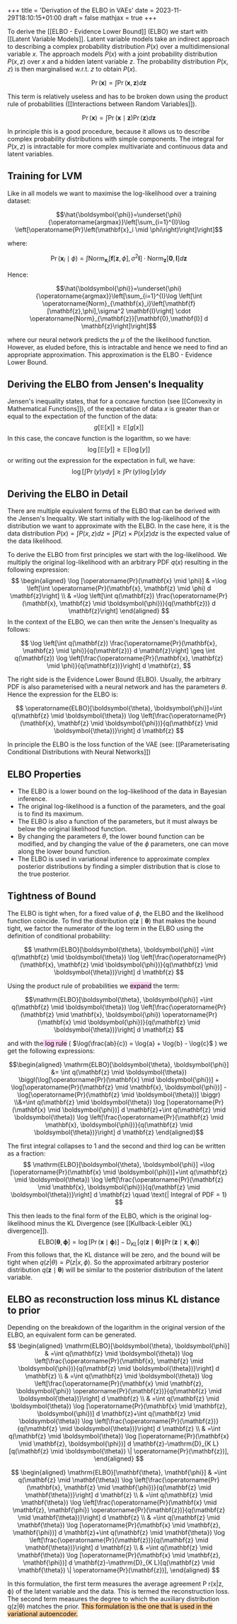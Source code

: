 +++
title = 'Derivation of the ELBO in VAEs'
date = 2023-11-29T18:10:15+01:00
draft = false
mathjax = true
+++

To derive the [[ELBO - Evidence Lower Bound]] (ELBO) we start with [[Latent Variable Models]]. Latent variable models take an indirect approach to describing a complex probability distribution $P(x)$ over a multidimensional variable $x$. The approach models $P(x)$ with a joint probability distribution $P(x,z)$ over $x$ and a hidden latent variable $z$. The probability distribution $P(x,z)$ is then marginalised w.r.t. $z$ to obtain $P(x)$.

$$\operatorname{Pr}(\mathbf{x})=\int \operatorname{Pr}(\mathbf{x}, \mathbf{z}) d \mathbf{z}$$

This term is relatively useless and has to be broken down using the product rule of probabilities ([[Interactions between Random Variables]]).

$$\operatorname{Pr}(\mathbf{x})=\int \operatorname{Pr}(\mathbf{x} \mid \mathbf{z}) \operatorname{Pr}(\mathbf{z}) d \mathbf{z}$$

In principle this is a good procedure, because it allows us to describe complex probability distributions with simple components. The integral for $P(x,z)$ is intractable for more complex multivariate and continuous data and latent variables. 

## Training for LVM 
Like in all models we want to maximise the log-likelihood over a training dataset:

$$\hat{\boldsymbol{\phi}}=\underset{\phi}{\operatorname{argmax}}\left[\sum_{i=1}^{I}\log \left[\operatorname{Pr}\left(\mathbf{x}_i \mid \phi\right)\right]\right]$$

where:

$$
\operatorname{Pr}\left(\mathbf{x}_i \mid \phi\right)=\int \operatorname{Norm}_{\mathbf{x}_i}\left[\mathbf{f}[\mathbf{z}, \phi], \sigma^2 \mathbf{I}\right]\cdot\operatorname{Norm}_{\mathbf{z}}[\mathbf{0}, \mathbf{I}] d \mathbf{z}
$$

Hence:

$$\hat{\boldsymbol{\phi}}=\underset{\phi}{\operatorname{argmax}}\left[\sum_{i=1}^{I}\log \left[\int \operatorname{Norm}_{\mathbf{x}_i}\left[\mathbf{f}[\mathbf{z},\phi],\sigma^2 \mathbf{I}\right] \cdot \operatorname{Norm}_{\mathbf{z}}[\mathbf{0},\mathbf{I}] d \mathbf{z}\right]\right]$$

where our neural network predicts the $\mu$ of the the likelihood function. However, as eluded before, this is intractable and hence we need to find an appropriate approximation. This approximation is the ELBO - Evidence Lower Bound. 

## Deriving the ELBO from Jensen's Inequality
Jensen's inequality states, that for a concave function (see [[Convexity in Mathematical Functions]]), of the expectation of data $x$ is greater than or equal to the expectation of the function of the data:
$$
g[\mathbb{E}[x]] \geq \mathbb{E}[g[x]]
$$
In this case, the concave function is the logarithm, so we have:
$$
\log [\mathbb{E}[y]] \geq \mathbb{E}[\log [y]]
$$
or writing out the expression for the expectation in full, we have:
$$
\log \left[\int \operatorname{Pr}(y) y d y\right] \geq \int \operatorname{Pr}(y) \log [y] d y
$$

## Deriving the ELBO in Detail
There are multiple equivalent forms of the ELBO that can be derived with the Jensen's Inequality. We start initially with the log-likelihood of the distribution we want to approximate with the ELBO. In the case here, it is the data distribution $P(x) = \int P(x,z)dz = \int P(z) \times P(x|z)dz$ is the expected value of the data likelihood. 

To derive the ELBO from first principles we start with the log-likelihood.  We multiply the original log-likelihood with an arbitrary PDF $q(x)$ resulting in the following expression:
$$
\begin{aligned}
\log [\operatorname{Pr}(\mathbf{x} \mid \phi)] & =\log \left[\int \operatorname{Pr}(\mathbf{x}, \mathbf{z} \mid \phi) d \mathbf{z}\right] \\
& =\log \left[\int q(\mathbf{z}) \frac{\operatorname{Pr}(\mathbf{x}, \mathbf{z} \mid \boldsymbol{\phi})}{q(\mathbf{z})} d \mathbf{z}\right]
\end{aligned}
$$
In the context of the ELBO, we can then write the Jensen's Inequality as follows:

$$
\log \left[\int q(\mathbf{z}) \frac{\operatorname{Pr}(\mathbf{x}, \mathbf{z} \mid \phi)}{q(\mathbf{z})} d \mathbf{z}\right] \geq \int q(\mathbf{z}) \log \left[\frac{\operatorname{Pr}(\mathbf{x}, \mathbf{z} \mid \phi)}{q(\mathbf{z})}\right] d \mathbf{z},
$$

The right side is the Evidence Lower Bound (ELBO). Usually, the arbitrary PDF is also parameterised with a neural network and has the parameters $\theta$. Hence the expression for the ELBO is: 

$$
\operatorname{ELBO}[\boldsymbol{\theta}, \boldsymbol{\phi}]=\int q(\mathbf{z} \mid \boldsymbol{\theta}) \log \left[\frac{\operatorname{Pr}(\mathbf{x}, \mathbf{z} \mid \boldsymbol{\phi})}{q(\mathbf{z} \mid \boldsymbol{\theta})}\right] d \mathbf{z}
$$

In principle the ELBO is the loss function of the VAE (see: [[Parameterisating Conditional Distributions with Neural Networks]])

## ELBO Properties
- The ELBO is a lower bound on the log-likelihood of the data in Bayesian inference.
- The original log-likelihood is a function of the parameters, and the goal is to find its maximum.
- The ELBO is also a function of the parameters, but it must always be below the original likelihood function.
- By changing the parameters $\theta$, the lower bound function can be modified, and by changing the value of the $\phi$ parameters, one can move along the lower bound function.
- The ELBO is used in variational inference to approximate complex posterior distributions by finding a simpler distribution that is close to the true posterior.

## Tightness of Bound
The ELBO is tight when, for a fixed value of $\phi$, the ELBO and the likelihood function coincide. To find the distribution $q(\mathbf{z} \mid \boldsymbol{\theta})$ that makes the bound tight, we factor the numerator of the log term in the ELBO using the definition of conditional probability:

$$
\mathrm{ELBO}[\boldsymbol{\theta}, \boldsymbol{\phi}] =\int q(\mathbf{z} \mid \boldsymbol{\theta}) \log \left[\frac{\operatorname{Pr}(\mathbf{x}, \mathbf{z} \mid \boldsymbol{\phi})}{q(\mathbf{z} \mid \boldsymbol{\theta})}\right] d \mathbf{z}
$$

Using the product rule of probabilities we <mark style="background: #FFB8EBA6;">expand</mark> the term: 

$$\mathrm{ELBO}[\boldsymbol{\theta}, \boldsymbol{\phi}] =\int q(\mathbf{z} \mid \boldsymbol{\theta}) \log \left[\frac{\operatorname{Pr}(\mathbf{z} \mid \mathbf{x}, \boldsymbol{\phi}) \operatorname{Pr}(\mathbf{x} \mid \boldsymbol{\phi})}{q(\mathbf{z} \mid \boldsymbol{\theta})}\right] d \mathbf{z}
$$

and with the<mark style="background: #FFB8EBA6;"> log rule</mark> ( $\log(\frac{ab}{c}) = \log{a} + \log{b} - \log{c}$ ) we get the following expressions:

$$\begin{aligned}
\mathrm{ELBO}[\boldsymbol{\theta}, \boldsymbol{\phi}] &= \int q(\mathbf{z} \mid \boldsymbol{\theta}) \biggl(\log[\operatorname{Pr}(\mathbf{x} \mid \boldsymbol{\phi})] +  \log[\operatorname{Pr}(\mathbf{z} \mid \mathbf{x}, \boldsymbol{\phi})] - \log[\operatorname{Pr}(\mathbf{z} \mid \boldsymbol{\theta})] \biggr)
\\&=\int q(\mathbf{z} \mid \boldsymbol{\theta}) \log [\operatorname{Pr}(\mathbf{x} \mid \boldsymbol{\phi})] d \mathbf{z}+\int q(\mathbf{z} \mid \boldsymbol{\theta}) \log \left[\frac{\operatorname{Pr}(\mathbf{z} \mid \mathbf{x}, \boldsymbol{\phi})}{q(\mathbf{z} \mid \boldsymbol{\theta})}\right] d \mathbf{z}
\end{aligned}$$

The first integral collapses to 1 and the second and third log can be written as a fraction:
$$
\mathrm{ELBO}[\boldsymbol{\theta}, \boldsymbol{\phi}] =\log [\operatorname{Pr}(\mathbf{x} \mid \boldsymbol{\phi})]+\int q(\mathbf{z} \mid \boldsymbol{\theta}) \log \left[\frac{\operatorname{Pr}(\mathbf{z} \mid \mathbf{x}, \boldsymbol{\phi})}{q(\mathbf{z} \mid \boldsymbol{\theta})}\right] d \mathbf{z} \quad \text{| Integral of PDF = 1}
$$

This then leads to the final form of the ELBO, which is the original log-likelihood minus the KL Divergence (see [[Kullback-Leibler (KL) divergence]]).
$$
\mathrm{ELBO}[\boldsymbol{\theta}, \boldsymbol{\phi}] =\log [\operatorname{Pr}(\mathbf{x} \mid \boldsymbol{\phi})]-\mathrm{D}_{K L}[q(\mathbf{z} \mid \boldsymbol{\theta}) \| \operatorname{Pr}(\mathbf{z} \mid \mathbf{x}, \boldsymbol{\phi})]
$$
From this follows that, the KL distance will be zero, and the bound will be tight when $q(z|\theta) = P(z|x, \phi)$. So the approximated arbitrary posterior distribution $q(\mathbf{z} \mid \boldsymbol{\theta})$ will be similar to the posterior distribution of the latent variable.  


## ELBO as reconstruction loss minus KL distance to prior
Depending on the breakdown of the logarithm in the original version of the ELBO, an equivalent form can be generated. 
$$
\begin{aligned}
\mathrm{ELBO}[\boldsymbol{\theta}, \boldsymbol{\phi}] & =\int q(\mathbf{z} \mid \boldsymbol{\theta}) \log \left[\frac{\operatorname{Pr}(\mathbf{x}, \mathbf{z} \mid \boldsymbol{\phi})}{q(\mathbf{z} \mid \boldsymbol{\theta})}\right] d \mathbf{z} \\
& =\int q(\mathbf{z} \mid \boldsymbol{\theta}) \log \left[\frac{\operatorname{Pr}(\mathbf{x} \mid \mathbf{z}, \boldsymbol{\phi}) \operatorname{Pr}(\mathbf{z})}{q(\mathbf{z} \mid \boldsymbol{\theta})}\right] d \mathbf{z} \\
& =\int q(\mathbf{z} \mid \boldsymbol{\theta}) \log [\operatorname{Pr}(\mathbf{x} \mid \mathbf{z}, \boldsymbol{\phi})] d \mathbf{z}+\int q(\mathbf{z} \mid \boldsymbol{\theta}) \log \left[\frac{\operatorname{Pr}(\mathbf{z})}{q(\mathbf{z} \mid \boldsymbol{\theta})}\right] d \mathbf{z} \\
& =\int q(\mathbf{z} \mid \boldsymbol{\theta}) \log [\operatorname{Pr}(\mathbf{x} \mid \mathbf{z}, \boldsymbol{\phi})] d \mathbf{z}-\mathrm{D}_{K L}[q(\mathbf{z} \mid \boldsymbol{\theta}) \| \operatorname{Pr}(\mathbf{z})],
\end{aligned}
$$

$$
\begin{aligned}
\mathrm{ELBO}[\mathbf{\theta}, \mathbf{\phi}] & =\int q(\mathbf{z} \mid \mathbf{\theta}) \log \left[\frac{\operatorname{Pr}(\mathbf{x}, \mathbf{z} \mid \mathbf{\phi})}{q(\mathbf{z} \mid \mathbf{\theta})}\right] d \mathbf{z} \\
& =\int q(\mathbf{z} \mid \mathbf{\theta}) \log \left[\frac{\operatorname{Pr}(\mathbf{x} \mid \mathbf{z}, \mathbf{\phi}) \operatorname{Pr}(\mathbf{z})}{q(\mathbf{z} \mid \mathbf{\theta})}\right] d \mathbf{z} \\
& =\int q(\mathbf{z} \mid \mathbf{\theta}) \log [\operatorname{Pr}(\mathbf{x} \mid \mathbf{z}, \mathbf{\phi})] d \mathbf{z}+\int q(\mathbf{z} \mid \mathbf{\theta}) \log \left[\frac{\operatorname{Pr}(\mathbf{z})}{q(\mathbf{z} \mid \mathbf{\theta})}\right] d \mathbf{z} \\
& =\int q(\mathbf{z} \mid \mathbf{\theta}) \log [\operatorname{Pr}(\mathbf{x} \mid \mathbf{z}, \mathbf{\phi})] d \mathbf{z}-\mathrm{D}_{K L}[q(\mathbf{z} \mid \mathbf{\theta}) \| \operatorname{Pr}(\mathbf{z})],
\end{aligned}
$$

In this formulation, the first term measures the average agreement P r(x|z, ϕ) of the latent variable and the data. This is termed the reconstruction loss. The second term measures the degree to which the auxiliary distribution q(z|θ) matches the prior. <mark style="background: #FFB86CA6;">This formulation is the one that is used in the variational autoencoder. </mark>

